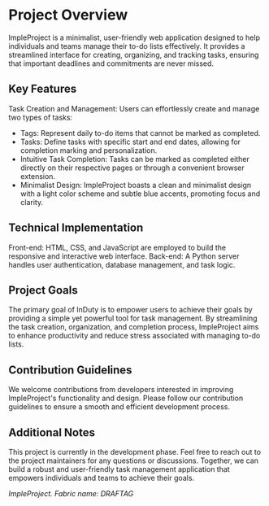 # Project Overview
ImpleProject is a minimalist, user-friendly web application designed to help individuals and teams manage their to-do lists effectively. It provides a streamlined interface for creating, organizing, and tracking tasks, ensuring that important deadlines and commitments are never missed.

## Key Features
Task Creation and Management: Users can effortlessly create and manage two types of tasks:

- Tags: Represent daily to-do items that cannot be marked as completed.
- Tasks: Define tasks with specific start and end dates, allowing for completion marking and personalization.
- Intuitive Task Completion: Tasks can be marked as completed either directly on their respective pages or through a convenient browser extension.
- Minimalist Design: ImpleProject boasts a clean and minimalist design with a light color scheme and subtle blue accents, promoting focus and clarity.

## Technical Implementation
Front-end: HTML, CSS, and JavaScript are employed to build the responsive and interactive web interface.
Back-end: A Python server handles user authentication, database management, and task logic.

## Project Goals
The primary goal of InDuty is to empower users to achieve their goals by providing a simple yet powerful tool for task management. By streamlining the task creation, organization, and completion process, ImpleProject aims to enhance productivity and reduce stress associated with managing to-do lists.

## Contribution Guidelines
We welcome contributions from developers interested in improving ImpleProject's functionality and design. Please follow our contribution guidelines to ensure a smooth and efficient development process.

## Additional Notes
This project is currently in the development phase.
Feel free to reach out to the project maintainers for any questions or discussions.
Together, we can build a robust and user-friendly task management application that empowers individuals and teams to achieve their goals.

*ImpleProject. Fabric name: DRAFTAG*
